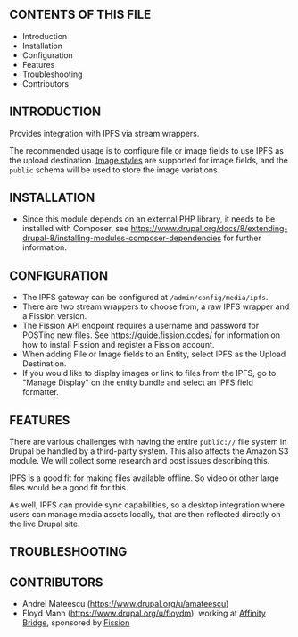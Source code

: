 CONTENTS OF THIS FILE
---------------------

 * Introduction
 * Installation
 * Configuration
 * Features
 * Troubleshooting
 * Contributors

INTRODUCTION
------------

 Provides integration with IPFS via stream wrappers.

 The recommended usage is to configure file or image fields to use IPFS as the
 upload destination. [Image styles](https://www.drupal.org/docs/user_guide/en/structure-image-styles.html)
 are supported for image fields, and the `public` schema will be used to store
 the image variations.

INSTALLATION
------------

 * Since this module depends on an external PHP library, it needs to be installed
   with Composer, see https://www.drupal.org/docs/8/extending-drupal-8/installing-modules-composer-dependencies
   for further information.

CONFIGURATION
-------------

 * The IPFS gateway can be configured at `/admin/config/media/ipfs`.
 * There are two stream wrappers to choose from, a raw IPFS wrapper and a Fission
version.
 * The Fission API endpoint requires a username and password for POSTing new
files. See https://guide.fission.codes/ for information on how to install Fission and
register a Fission account.
 * When adding File or Image fields to an Entity, select IPFS as the Upload Destination.
 * If you would like to display images or link to files from the IPFS, go to "Manage Display"
 on the entity bundle and select an IPFS field formatter.
 
 FEATURES
 --------
 
There are various challenges with having the entire `public://` file system in Drupal be handled by a third-party system. This also affects the Amazon S3 module. We will collect some research and post issues describing this.

IPFS is a good fit for making files available offline. So video or other large files would be a good fit for this.

As well, IPFS can provide sync capabilities, so a desktop integration where users can manage media assets locally, that are then reflected directly on the live Drupal site.

TROUBLESHOOTING
---------------


CONTRIBUTORS
-----------

 * Andrei Mateescu (https://www.drupal.org/u/amateescu)
 * Floyd Mann (https://www.drupal.org/u/floydm), working at [Affinity Bridge](https://affinitybridge.com), sponsored by [Fission](https://fission.codes)
